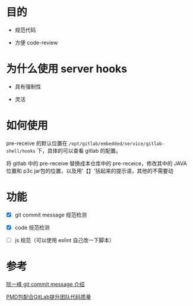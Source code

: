# 目的
- 规范代码

- 方便 code-review

# 为什么使用 server hooks

- 具有强制性

- 灵活

# 如何使用

pre-receive 的默认位置在  ``/opt/gitlab/embedded/service/gitlab-shell/hooks`` 下，具体的可以查看 gitlab 的配置。

将 gitlab 中的 pre-receive 替换成本仓库中的 pre-receice，修改其中的 JAVA 位置和 p3c jar包的位置，以及用'【】'括起来的提示语，其他的不需要动

# 功能

- [x] git commit message 规范检测

- [x] code 规范检测

- [ ] js 规范（可以使用 eslint 自己改一下脚本）

# 参考
[阮一峰 git commit message 介绍](https://www.ruanyifeng.com/blog/2016/01/commit_message_change_log.html)

[PMD包配合GitLab提升团队代码质量](https://www.jianshu.com/p/b87ca8615c9c)
